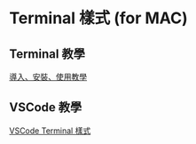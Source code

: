 # Terminal 樣式 (for MAC)
## Terminal 教學
[導入、安裝、使用教學](https://medium.com/@chuanjen.wang/mac%E9%85%B7%E7%82%ABterminal-%E6%A8%A3%E5%BC%8F-%E9%A1%AF%E7%A4%BAgit-%E5%88%86%E6%94%AF-712cfb02b327)

## VSCode 教學
[VSCode Terminal 樣式](https://www.jazz321254.com/visual-studio-code-zsh/)

